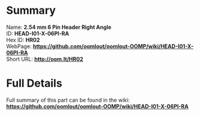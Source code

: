 
Summary
=================
  
Name: __2.54 mm 6 Pin Header Right Angle__    
ID: __HEAD-I01-X-06PI-RA__   
Hex ID: __HR02__   
WebPage: __https://github.com/oomlout/oomlout-OOMP/wiki/HEAD-I01-X-06PI-RA__   
Short URL: __http://oom.lt/HR02__   

Full Details
==========================
Full summary of this part can be found in the wiki:   
__https://github.com/oomlout/oomlout-OOMP/wiki/HEAD-I01-X-06PI-RA__    

